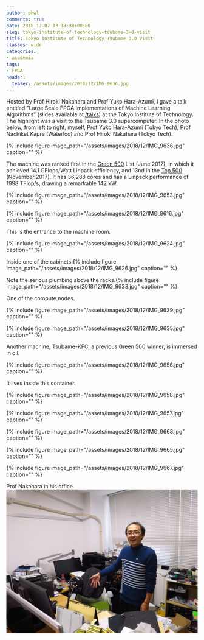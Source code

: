 ```yaml
---
author: phwl
comments: true
date: 2018-12-07 13:18:38+00:00
slug: tokyo-institute-of-technology-tsubame-3-0-visit
title: Tokyo Institute of Technology Tsubame 3.0 Visit
classes: wide
categories:
- academia
tags:
- FPGA
header:
  teaser: /assets/images/2018/12/IMG_9636.jpg
---
```


Hosted by Prof Hiroki Nakahara and Prof Yuko Hara-Azumi, I gave a talk entitled "Large Scale FPGA Implementations of Machine Learning Algorithms" (slides available at [/talks](/talks)) at the Tokyo Institute of Technology. The highlight was a visit to the Tsubame 3.0 supercomputer. In the photo below, from left to right, myself, Prof Yuko Hara-Azumi (Tokyo Tech), Prof Nachiket Kapre (Waterloo) and Prof Hiroki Nakahara (Tokyo Tech).

{% include figure image_path="/assets/images/2018/12/IMG_9636.jpg" caption="" %}

<!-- more -->

The machine was ranked first in the [Green 500](https://www.top500.org/green500/) List (June 2017), in which it achieved 14.1 GFlops/Watt Linpack efficiency, and 13nd in the [Top 500](https://www.top500.org) (November 2017). It has 36,288 cores and has a Linpack performance of 1998 TFlop/s, drawing a remarkable 142 kW.

{% include figure image_path="/assets/images/2018/12/IMG_9653.jpg" caption="" %}

{% include figure image_path="/assets/images/2018/12/IMG_9616.jpg" caption="" %}

This is the entrance to the machine room.

{% include figure image_path="/assets/images/2018/12/IMG_9624.jpg" caption="" %}

Inside one of the cabinets.{% include figure image_path="/assets/images/2018/12/IMG_9626.jpg" caption="" %}

Note the serious plumbing above the racks.{% include figure image_path="/assets/images/2018/12/IMG_9633.jpg" caption="" %}

One of the compute nodes.

{% include figure image_path="/assets/images/2018/12/IMG_9639.jpg" caption="" %}

{% include figure image_path="/assets/images/2018/12/IMG_9635.jpg" caption="" %}

Another machine, Tsubame-KFC, a previous Green 500 winner, is immersed in oil.

{% include figure image_path="/assets/images/2018/12/IMG_9656.jpg" caption="" %}

It lives inside this container.

{% include figure image_path="/assets/images/2018/12/IMG_9658.jpg" caption="" %}

{% include figure image_path="/assets/images/2018/12/IMG_9657.jpg" caption="" %}

{% include figure image_path="/assets/images/2018/12/IMG_9668.jpg" caption="" %}

{% include figure image_path="/assets/images/2018/12/IMG_9665.jpg" caption="" %}

{% include figure image_path="/assets/images/2018/12/IMG_9667.jpg" caption="" %}

Prof Nakahara in his office.[
![](/assets/images/2018/12/IMG_9670.jpg)](/assets/images/2018/12/IMG_9670.jpg)
